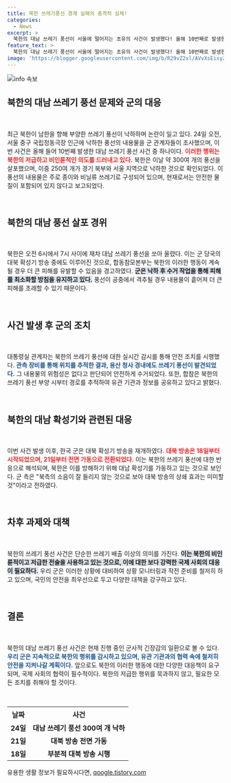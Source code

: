 ```yaml
---
title: 북한 쓰레기풍선 경계 실패의 충격적 실체!
categories:
  - News
excerpt: >
  북한의 대남 쓰레기 풍선이 서울에 떨어지는 초유의 사건이 발생했다! 올해 10번째로 발생한 이 사건, 군은 왜 격추 대신 수거를 선택했을까? 국방부의 안전 대책과 북한의 소음 대응전략까지 모두 밝혀진다!
feature_text: >
  북한의 대남 쓰레기 풍선이 서울에 떨어지는 초유의 사건이 발생했다! 올해 10번째로 발생한 이 사건, 군은 왜 격추 대신 수거를 선택했을까? 국방부의 안전 대책과 북한의 소음 대응전략까지 모두 밝혀진다!
image: 'https://blogger.googleusercontent.com/img/b/R29vZ2xl/AVvXsEixyZcFfHzMRdzZMjFBmAUKJYCLCGyLL1o632UiGVXcaFdKo_bkvkuCioo0uUKlGfBVcT3P84aROyZIXSBEx3Aw5nCQ3pTgDom1WDC4m8eifvWiAmWEEVb4x6G_l8C0QH225ldMjyaFvpxGEBGNO37VmDTDMHGhJPq73UglMfDca1-0aw/s1600/blogspot.png'
---
```


<p><img src="https://blogger.googleusercontent.com/img/b/R29vZ2xl/AVvXsEixyZcFfHzMRdzZMjFBmAUKJYCLCGyLL1o632UiGVXcaFdKo_bkvkuCioo0uUKlGfBVcT3P84aROyZIXSBEx3Aw5nCQ3pTgDom1WDC4m8eifvWiAmWEEVb4x6G_l8C0QH225ldMjyaFvpxGEBGNO37VmDTDMHGhJPq73UglMfDca1-0aw/s1600/blogspot.png" alt="info 속보" /></p>

<h2 data-ke-size="size26">북한의 대남 쓰레기 풍선 문제와 군의 대응</h2>

<p data-ke-size="size16">&nbsp;</p>

<p>최근 북한이 남한을 향해 부양한 쓰레기 풍선이 낙하하며 논란이 일고 있다. 24일 오전, 서울 중구 국립정동극장 인근에 낙하한 풍선의 내용물을 군 관계자들이 조사했으며, 이번 사건은 올해 들어 10번째 발생한 대남 쓰레기 풍선 사건 중 하나이다. <b><span style="color: #ee2323;">이러한 행위는 북한의 저급하고 비인륜적인 의도를 드러내고 있다.</span></b> 북한은 이날 약 300여 개의 풍선을 살포했으며, 이중 250여 개가 경기 북부와 서울 지역으로 낙하한 것으로 확인되었다. 이 풍선의 내용물은 주로 종이와 비닐류 쓰레기로 구성되어 있으며, 현재로서는 안전한 물질이 포함되어 있지 않다고 보고되었다. </p>

<p data-ke-size="size16">&nbsp;</p>

<h2 data-ke-size="size26">북한의 대남 풍선 살포 경위</h2>

<p data-ke-size="size16">&nbsp;</p>

<p>북한은 오전 6시에서 7시 사이에 재차 대남 쓰레기 풍선을 쏘아 올렸다. 이는 군 당국의 대북 확성기 방송 중에도 이루어진 것으로, 합동참모본부는 북한의 이러한 행동이 계속될 경우 더 큰 피해를 유발할 수 있음을 경고하였다. <b><span style="background-color: #21538527;">군은 낙하 후 수거 작업을 통해 피해를 최소화할 방침을 유지하고 있다.</span></b> 풍선이 공중에서 격추될 경우 내용물이 흩어져 더 큰 피해를 초래할 수 있기 때문이다. </p>

<p data-ke-size="size16">&nbsp;</p>

<h2 data-ke-size="size26">사건 발생 후 군의 조치</h2>

<p data-ke-size="size16">&nbsp;</p>

<p>대통령실 관계자는 북한의 쓰레기 풍선에 대한 실시간 감시를 통해 안전 조치를 시행했다. <b><span style="color: #1a5490;">관측 장비를 통해 위치를 추적한 결과, 용산 청사 경내에도 쓰레기 풍선이 발견되었다.</span></b> 그 내용물의 위험성은 없다고 판단되어 안전하게 수거되었다. 또한, 합참은 북한의 쓰레기 풍선 부양 시부터 경로를 추적하여 유관 기관과 정보를 공유하고 있다고 밝혔다. </p>

<p data-ke-size="size16">&nbsp;</p>

<h2 data-ke-size="size26">북한의 대남 확성기와 관련된 대응</h2>

<p data-ke-size="size16">&nbsp;</p>

<p>이번 사건 발생 이후, 한국 군은 대북 확성기 방송을 재개하였다. <b><span style="color: #ee2323;">대북 방송은 18일부터 시작되었으며, 21일부터 전면 가동으로 전환되었다.</span></b> 이는 북한의 쓰레기 풍선에 대한 반응으로 해석되며, 북한은 이를 방해하기 위해 대남 확성기를 가동하고 있는 것으로 보인다. 군 측은 "북측의 소음이 잘 들리지 않는 것으로 보아 대북 방송의 상쇄 효과는 미미할 것"이라고 전하였다. </p>

<p data-ke-size="size16">&nbsp;</p>

<h2 data-ke-size="size26">차후 과제와 대책</h2>

<p data-ke-size="size16">&nbsp;</p>

<p>북한의 쓰레기 풍선 사건은 단순한 쓰레기 배출 이상의 의미를 가진다. <b><span style="background-color: #21538527;">이는 북한의 비인륜적이고 저급한 전술을 사용하고 있는 것으로, 이에 대한 보다 강력한 국제 사회의 대응이 필요하다.</span></b> 우리 군은 이러한 상황에 대비하여 상황 모니터링과 작전 준비를 철저히 하고 있으며, 국민의 안전을 최우선으로 두고 다양한 대책을 강구하고 있다. </p>

<p data-ke-size="size16">&nbsp;</p>

<h2 data-ke-size="size26">결론</h2>

<p data-ke-size="size16">&nbsp;</p>

<p>북한의 대남 쓰레기 풍선 사건은 현재 진행 중인 군사적 긴장감의 일환으로 볼 수 있다. <b><span style="color: #1a5490;">우리 군은 지속적으로 북한의 행위를 감시하고 있으며, 유관 기관과의 협력 속에 철저히 안전을 지켜나갈 계획이다.</span></b> 앞으로도 북한의 이러한 행동에 대한 다양한 대응책이 요구되며, 국제 사회의 협력이 필수적이다. 북한의 저급한 행위를 묵과하지 않고, 필요한 모든 조치를 취해야 할 것이다. </p>

<p data-ke-size="size16">&nbsp;</p>

<table style="width:100%">
    <tr>
        <th style="text-align: center; height: 35px;"><b>날짜</b></th>
        <th style="text-align: center; height: 35px;"><b>사건</b></th>
    </tr>
    <tr>
        <td style="text-align: center; height: 17px;"><b>24일</b></td>
        <td style="text-align: center; height: 17px;"><b>대남 쓰레기 풍선 300여 개 낙하</b></td>
    </tr>
    <tr>
        <td style="text-align: center; height: 17px;"><b>21일</b></td>
        <td style="text-align: center; height: 17px;"><b>대북 방송 전면 가동</b></td>
    </tr>
    <tr>
        <td style="text-align: center; height: 17px;"><b>18일</b></td>
        <td style="text-align: center; height: 17px;"><b>부분적 대북 방송 시행</b></td>
    </tr>
</table>
유용한 생활 정보가 필요하시다면, <a href="https://qoogle.tistory.com" rel="dofollow">qoogle.tistory.com</a>


